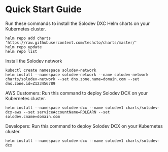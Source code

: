 # Quick Start Guide

Run these commands to install the Solodev DXC Helm charts on your Kubernetes cluster.

```console
helm repo add charts 'https://raw.githubusercontent.com/techcto/charts/master/'
helm repo update
helm repo list
```

Install the Solodev network
```console
kubectl create namespace solodev-network
helm install --namespace solodev-network --name solodev-network charts/solodev-network --set dns.zone.name=domain.com --set dns.zone.id=Z123456789
```

AWS Customers: Run this command to deploy Solodev DCX on your Kubernetes cluster.

```console
helm install --namespace solodev-dcx --name solodev1 charts/solodev-dcx-aws --set serviceAccountName=ROLEARN --set solodev.cname=domain.com
```

Developers: Run this command to deploy Solodev DCX on your Kubernetes cluster.

```console
helm install --namespace solodev-dcx --name solodev1 charts/solodev-dcx
```
